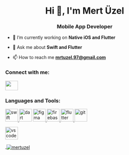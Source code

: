 <h1 align="center">Hi 👋, I'm Mert Üzel</h1>
<h3 align="center">Mobile App Developer</h3>

- 🌱 I’m currently working on **Native iOS and Flutter**

- 💬 Ask me about **Swift and Flutter**

- 📫 How to reach me **mrtuzel.97@gmail.com**

<h3 align="left">Connect with me:</h3>
<p align="left">
<a href="https://www.linkedin.com/in/mertuzel/" target="blank"><img align="center" src="https://cdn.jsdelivr.net/npm/simple-icons@3.0.1/icons/linkedin.svg" height="30" width="40" /></a>
</p>

<h3 align="left">Languages and Tools:</h3>
<p align="left"> 
<a href="https://developer.apple.com/swift/" target="_blank"> <img src="https://miro.medium.com/max/1200/1*VtvQKIA6R8LJ_0b1K5Or0A.png" alt="swift" width="40" height="40"/> </a>
<a href="https://dart.dev" target="_blank"> <img src="https://www.vectorlogo.zone/logos/dartlang/dartlang-icon.svg" alt="dart" width="40" height="40"/></a> <a href="https://www.figma.com/" target="_blank"> <img src="https://www.vectorlogo.zone/logos/figma/figma-icon.svg" alt="figma" width="40" height="40"/</a> <a href="https://firebase.google.com/" target="_blank"> <img src="https://www.vectorlogo.zone/logos/firebase/firebase-icon.svg" alt="firebase" width="40" height="40"/> </a> 
<a href="https://flutter.dev" target="_blank"> <img src="https://www.vectorlogo.zone/logos/flutterio/flutterio-icon.svg" alt="flutter" width="40" height="40"/> </a> 
<a href="https://git-scm.com/" target="_blank"> <img src="https://www.vectorlogo.zone/logos/git-scm/git-scm-icon.svg" alt="git" width="40" height="40"/</a>  </p>
<a href="https://code.visualstudio.com/" target="_blank"> <img src="https://www.vectorlogo.zone/logos/visualstudio_code/visualstudio_code-icon.svg" alt="vscode" width="40" height="40"/</a>  
</p>

<p>&nbsp;<img align="center" src="https://github-readme-stats.vercel.app/api?username=mertuzel&show_icons=true&locale=en&theme=tokyonight" alt="mertuzel" /></p>
